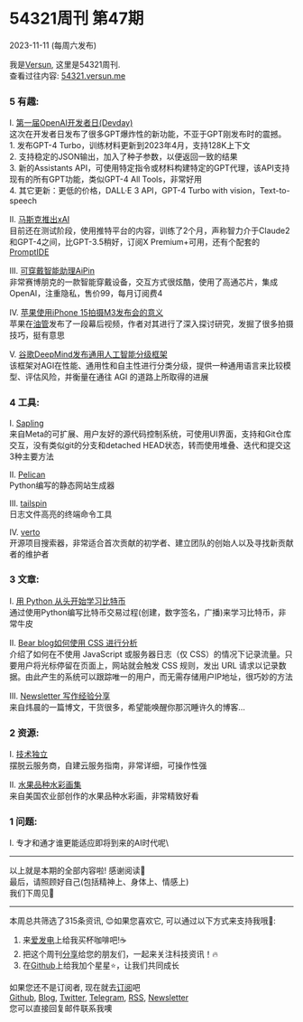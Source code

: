# 54321周刊 第47期
2023-11-11 (每周六发布)

我是[Versun](https://notes.versun.me), 这里是54321周刊. \
查看过往内容: [54321.versun.me](https://54321.versun.me/)

### 5 有趣:
I. [第一届OpenAI开发者日(Devday)](https://devday.openai.com/)\
	这次在开发者日发布了很多GPT爆炸性的新功能，不亚于GPT刚发布时的震撼。\
	1. 发布GPT-4 Turbo，训练材料更新到2023年4月，支持128K上下文\
	2. 支持稳定的JSON输出，加入了种子参数，以便返回一致的结果\
	3. 新的Assistants API，可使用特定指令或材料构建特定的GPT代理，该API支持现有的所有GPT功能，类似GPT-4 All Tools，非常好用\
	4. 其它更新：更低的价格，DALL·E 3 API，GPT-4 Turbo with vision，Text-to-speech

II. [马斯克推出xAI](https://x.ai/)\
	目前还在测试阶段，使用推特平台的内容，训练了2个月，声称智力介于Claude2和GPT-4之间，比GPT-3.5稍好，订阅X Premium+可用，还有个配套的[PromptIDE](https://ide.x.ai/)

III. [可穿戴智能助理AiPin](https://hu.ma.ne/aipin)\
	非常赛博朋克的一款智能穿戴设备，交互方式很炫酷，使用了高通芯片，集成OpenAI，注重隐私，售价99，每月订阅费4

IV. [苹果使用iPhone 15拍摄M3发布会的意义](https://prolost.com/blog/scarybts)\
	苹果在[油管](https://youtu.be/V3dbG9pAi8I)发布了一段幕后视频，作者对其进行了深入探讨研究，发掘了很多拍摄技巧，挺有意思

V. [谷歌DeepMind发布通用人工智能分级框架](https://arxiv.org/abs/2311.02462)\
	该框架对AGI在性能、通用性和自主性进行分类分级，提供一种通用语言来比较模型、评估风险，并衡量在通往 AGI 的道路上所取得的进展

### 4 工具:
I. [Sapling](https://sapling-scm.com/)\
	来自Meta的可扩展、用户友好的源代码控制系统，可使用UI界面，支持和Git仓库交互，没有类似git的分支和detached HEAD状态，转而使用堆叠、迭代和提交这3种主要方法

II. [Pelican](https://getpelican.com/)\
	Python编写的静态网站生成器

III. [tailspin](https://github.com/bensadeh/tailspin?utm_source=tldrnewsletter)\
	日志文件高亮的终端命令工具

IV. [verto](https://www.verto.sh)\
	开源项目搜索器，非常适合首次贡献的初学者、建立团队的创始人以及寻找新贡献者的维护者

### 3 文章:
I. [用 Python 从头开始学习比特币](https://karpathy.github.io/2021/06/21/blockchain/)\
	通过使用Python编写比特币交易过程(创建，数字签名，广播)来学习比特币，非常牛皮

II. [Bear blog如何使用 CSS 进行分析](https://herman.bearblog.dev/how-bear-does-analytics-with-css)\
	介绍了如何在不使用 JavaScript 或服务器日志（仅 CSS）的情况下记录流量。只要用户将光标停留在页面上，网站就会触发 CSS 规则，发出 URL 请求以记录数据。由此产生的系统可以跟踪唯一的用户，而无需存储用户IP地址，很巧妙的方法

III. [Newsletter 写作经验分享](https://weichen.blog/beginning/)\
	来自炜晨的一篇博文，干货很多，希望能唤醒你那沉睡许久的博客...

### 2 资源:
I. [技术独立](https://sive.rs/ti)\
	摆脱云服务商，自建云服务指南，非常详细，可操作性强

II. [水果品种水彩画集](https://commons.wikimedia.org/wiki/Category:USDA_Pomological_Watercolors)\
	来自美国农业部创作的水果品种水彩画，非常精致好看

### 1 问题:
I. 专才和通才谁更能适应即将到来的AI时代呢\

---
以上就是本期的全部内容啦! 感谢阅读🥰\
最后，请照顾好自己(包括精神上、身体上、情感上)\
我们下周见👋

---
本周总共筛选了315条资讯, 😊如果您喜欢它, 可以通过以下方式来支持我哦🎉: 
1. 来[爱发电](https://afdian.net/a/versun)上给我买杯咖啡吧!☕ 
2. 把这个周刊[分享](https://54321.versun.me)给您的朋友们，一起来关注科技资讯！🔥 
3. 在[Github](https://github.com/versun/54321-Weekly)上给我加个星星⭐，让我们共同成长 

如果您还不是订阅者, 现在就去[订阅](https://54321.versun.me)吧\
[Github](https://github.com/versun/54321-Weekly), [Blog](https://notes.versun.me/), [Twitter](https://twitter.com/VersunPan), [Telegram](https://t.me/+0hAhZfrPJGo1YmI9), [RSS](https://54321.versun.me/feed), [Newsletter](https://54321.versun.me/)\
您可以直接回复邮件联系我噢
